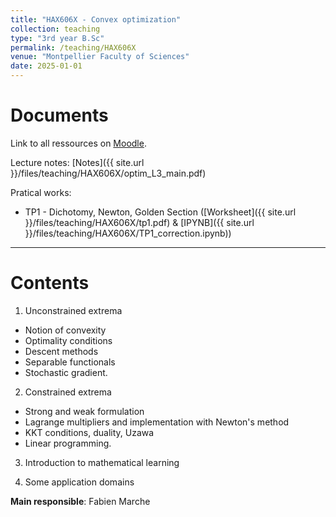 ```yaml
---
title: "HAX606X - Convex optimization"
collection: teaching
type: "3rd year B.Sc"
permalink: /teaching/HAX606X
venue: "Montpellier Faculty of Sciences"
date: 2025-01-01
---
```


Documents
======

Link to all ressources on [Moodle](https://moodle.umontpellier.fr).

Lecture notes: [Notes]({{ site.url }}/files/teaching/HAX606X/optim_L3_main.pdf)

Pratical works:
- TP1 - Dichotomy, Newton, Golden Section ([Worksheet]({{ site.url }}/files/teaching/HAX606X/tp1.pdf) & [IPYNB]({{ site.url }}/files/teaching/HAX606X/TP1_correction.ipynb))


***

Contents
======

1) Unconstrained extrema
- Notion of convexity
- Optimality conditions
- Descent methods
- Separable functionals
- Stochastic gradient.

2) Constrained extrema 
- Strong and weak formulation
- Lagrange multipliers and implementation with Newton's method
- KKT conditions, duality, Uzawa
- Linear programming.

3) Introduction to mathematical learning

4) Some application domains

**Main responsible**: Fabien Marche
